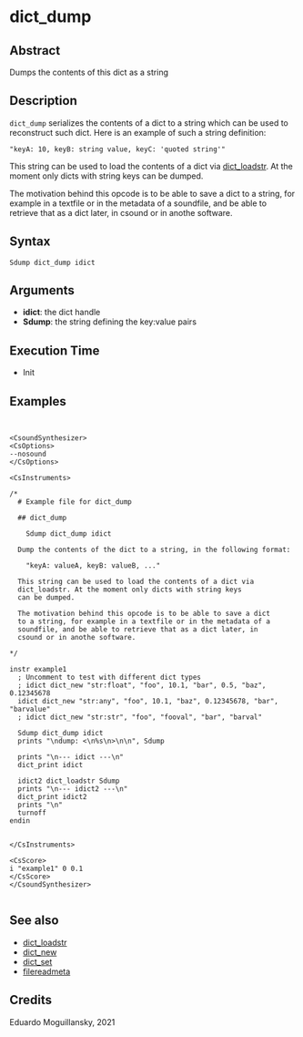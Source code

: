 # dict_dump

## Abstract

Dumps the contents of this dict as a string


## Description

`dict_dump` serializes the contents of a dict to a string which can be
used to reconstruct such dict. Here is an example of such a string
definition:

    "keyA: 10, keyB: string value, keyC: 'quoted string'"

This string can be used to load the contents of a dict via 
[dict_loadstr](dict_loadstr.md). At the moment only dicts with string keys
can be dumped.

The motivation behind this opcode is to be able to save a dict to a
string, for example in a textfile or in the metadata of a soundfile,
and be able to retrieve that as a dict later, in csound or in anothe
software.
  
  
## Syntax

    Sdump dict_dump idict
    
## Arguments

* **idict**: the dict handle
* **Sdump**: the string defining the key:value pairs


## Execution Time

* Init

## Examples

```csound


<CsoundSynthesizer>
<CsOptions>
--nosound
</CsOptions>

<CsInstruments>

/*
  # Example file for dict_dump

  ## dict_dump

    Sdump dict_dump idict

  Dump the contents of the dict to a string, in the following format:

    "keyA: valueA, keyB: valueB, ..."

  This string can be used to load the contents of a dict via 
  dict_loadstr. At the moment only dicts with string keys
  can be dumped.

  The motivation behind this opcode is to be able to save a dict
  to a string, for example in a textfile or in the metadata of a 
  soundfile, and be able to retrieve that as a dict later, in
  csound or in anothe software.
  
*/

instr example1
  ; Uncomment to test with different dict types
  ; idict dict_new "str:float", "foo", 10.1, "bar", 0.5, "baz", 0.12345678
  idict dict_new "str:any", "foo", 10.1, "baz", 0.12345678, "bar", "barvalue" 
  ; idict dict_new "str:str", "foo", "fooval", "bar", "barval"

  Sdump dict_dump idict
  prints "\ndump: <\n%s\n>\n\n", Sdump

  prints "\n--- idict ---\n"
  dict_print idict
    
  idict2 dict_loadstr Sdump
  prints "\n--- idict2 ---\n"
  dict_print idict2
  prints "\n"
  turnoff
endin


</CsInstruments>

<CsScore>
i "example1" 0 0.1
</CsScore>
</CsoundSynthesizer>


```

## See also

* [dict_loadstr](dict_dump.md)
* [dict_new](dict_iter.md)
* [dict_set](dict_set.md)
* [filereadmeta](filereadmeta.md)

## Credits

Eduardo Moguillansky, 2021
